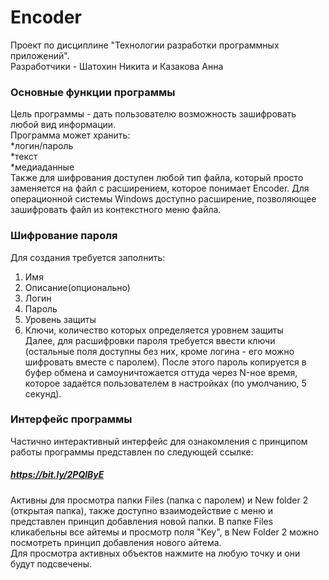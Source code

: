 # Encoder
Проект по дисциплине "Технологии разработки программных приложений".  
Разработчики - Шатохин Никита и Казакова Анна
### Основные функции программы
Цель программы - дать пользователю возможность зашифровать любой вид информации.  
Программа может хранить:  
*логин/пароль  
*текст  
*медиаданные  
Также для шифрования доступен любой тип файла, который просто заменяется на файл с расширением, которое понимает Encoder. Для операционной системы Windows доступно расширение, позволяющее зашифровать файл из контекстного меню файла.
### Шифрование пароля
Для создания требуется заполнить:
1. Имя
2. Описание(опционально)
3. Логин
4. Пароль
5. Уровень защиты
6. Ключи, количество которых определяется уровнем защиты  
Далее, для расшифровки пароля требуется ввести ключи (остальные поля доступны без них, кроме логина - его можно шифровать вместе с паролем). После этого пароль копируется в буфер обмена и самоуничтожается оттуда через N-ное время, которое задаётся пользователем в настройках (по умолчанию, 5 секунд).
### Интерфейс программы 
Частично интерактивный интерфейс для ознакомления с принципом работы программы представлен по следующей ссылке:
##### *https://bit.ly/2PQlByE* 
Активны для просмотра папки Files (папка с паролем) и New folder 2 (открытая папка), также доступно взаимодействие с меню и представлен принцип добавления новой папки. В папке Files кликабельны все айтемы и просмотр поля "Key", в New Folder 2 можно посмотреть принцип добавления нового айтема.  
Для просмотра активных объектов нажмите на любую точку и они будут подсвечены.